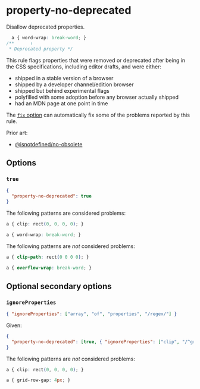 # property-no-deprecated

Disallow deprecated properties.

<!-- prettier-ignore -->
```css
  a { word-wrap: break-word; }
/**      ↑
 * Deprecated property */
```

This rule flags properties that were removed or deprecated after being in the CSS specifications, including editor drafts, and were either:

- shipped in a stable version of a browser
- shipped by a developer channel/edition browser
- shipped but behind experimental flags
- polyfilled with some adoption before any browser actually shipped
- had an MDN page at one point in time

The [`fix` option](../../../docs/user-guide/options.md#fix) can automatically fix some of the problems reported by this rule.

Prior art:

- [@isnotdefined/no-obsolete](https://www.npmjs.com/package/@isnotdefined/stylelint-plugin)

## Options

### `true`

```json
{
  "property-no-deprecated": true
}
```

The following patterns are considered problems:

<!-- prettier-ignore -->
```css
a { clip: rect(0, 0, 0, 0); }
```

<!-- prettier-ignore -->
```css
a { word-wrap: break-word; }
```

The following patterns are _not_ considered problems:

<!-- prettier-ignore -->
```css
a { clip-path: rect(0 0 0 0); }
```

<!-- prettier-ignore -->
```css
a { overflow-wrap: break-word; }
```

## Optional secondary options

### `ignoreProperties`

```json
{ "ignoreProperties": ["array", "of", "properties", "/regex/"] }
```

Given:

```json
{
  "property-no-deprecated": [true, { "ignoreProperties": ["clip", "/^grid-/"] }]
}
```

The following patterns are _not_ considered problems:

<!-- prettier-ignore -->
```css
a { clip: rect(0, 0, 0, 0); }
```

<!-- prettier-ignore -->
```css
a { grid-row-gap: 4px; }
```
